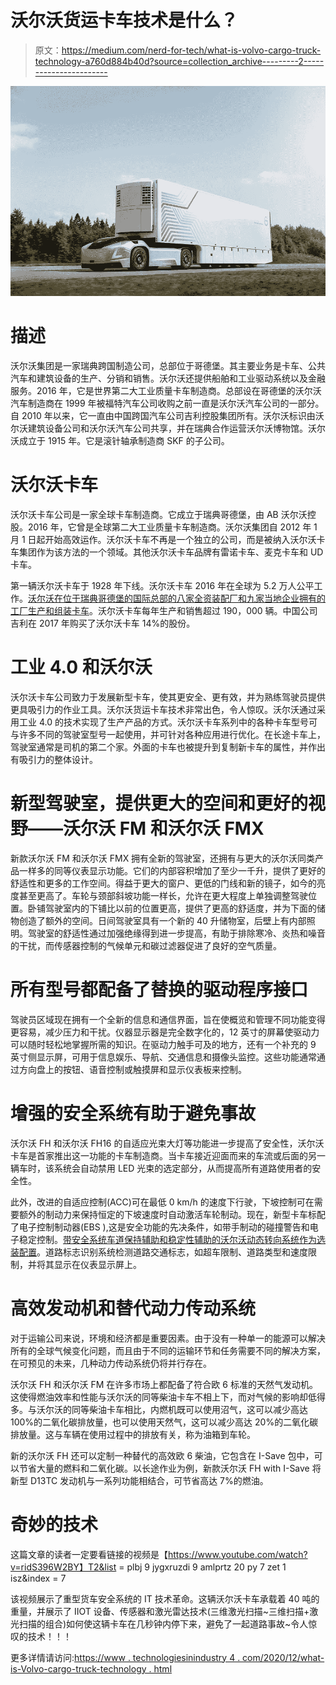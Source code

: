 # 沃尔沃货运卡车技术是什么？

> 原文：<https://medium.com/nerd-for-tech/what-is-volvo-cargo-truck-technology-a760d884b40d?source=collection_archive---------2----------------------->

![](img/c923e392157305cc7a1d8d34491cd9c6.png)

# 描述

沃尔沃集团是一家瑞典跨国制造公司，总部位于哥德堡。其主要业务是卡车、公共汽车和建筑设备的生产、分销和销售。沃尔沃还提供船舶和工业驱动系统以及金融服务。2016 年，它是世界第二大工业质量卡车制造商。总部设在哥德堡的沃尔沃汽车制造商在 1999 年被福特汽车公司收购之前一直是沃尔沃汽车公司的一部分。自 2010 年以来，它一直由中国跨国汽车公司吉利控股集团所有。沃尔沃标识由沃尔沃建筑设备公司和沃尔沃汽车公司共享，并在瑞典合作运营沃尔沃博物馆。沃尔沃成立于 1915 年。它是滚针轴承制造商 SKF 的子公司。

# 沃尔沃卡车

沃尔沃卡车公司是一家全球卡车制造商。它成立于瑞典哥德堡，由 AB 沃尔沃控股。2016 年，它曾是全球第二大工业质量卡车制造商。沃尔沃集团自 2012 年 1 月 1 日起开始高效运作。沃尔沃卡车不再是一个独立的公司，而是被纳入沃尔沃卡车集团作为该方法的一个领域。其他沃尔沃卡车品牌有雷诺卡车、麦克卡车和 UD 卡车。

第一辆沃尔沃卡车于 1928 年下线。沃尔沃卡车 2016 年在全球为 5.2 万人公平工作。[沃尔沃在位于瑞典哥德堡的国际总部的八家全资装配厂和九家当地企业拥有的工厂生产和组装卡车](https://www.technologiesinindustry4.com/)。沃尔沃卡车每年生产和销售超过 190，000 辆。中国公司吉利在 2017 年购买了沃尔沃卡车 14%的股份。

# 工业 4.0 和沃尔沃

沃尔沃卡车公司致力于发展新型卡车，使其更安全、更有效，并为熟练驾驶员提供更具吸引力的作业工具。沃尔沃货运卡车技术非常出色，令人惊叹。沃尔沃通过采用工业 4.0 的技术实现了生产产品的方式。沃尔沃卡车系列中的各种卡车型号可与许多不同的驾驶室型号一起使用，并可针对各种应用进行优化。在长途卡车上，驾驶室通常是司机的第二个家。外面的卡车也被提升到复制新卡车的属性，并作出有吸引力的整体设计。

# 新型驾驶室，提供更大的空间和更好的视野——沃尔沃 FM 和沃尔沃 FMX

新款沃尔沃 FM 和沃尔沃 FMX 拥有全新的驾驶室，还拥有与更大的沃尔沃同类产品一样多的同等仪表显示功能。它们的内部容积增加了至少一千升，提供了更好的舒适性和更多的工作空间。得益于更大的窗户、更低的门线和新的镜子，如今的亮度甚至更高了。车轮与颈部斜坡功能一样长，允许在更大程度上单独调整驾驶位置。卧铺驾驶室内的下铺比以前的位置更高，提供了更高的舒适度，并为下面的储物创造了额外的空间。日间驾驶室具有一个新的 40 升储物室，后壁上有内部照明。驾驶室的舒适性通过加强绝缘得到进一步提高，有助于排除寒冷、炎热和噪音的干扰，而传感器控制的气候单元和碳过滤器促进了良好的空气质量。

# 所有型号都配备了替换的驱动程序接口

驾驶员区域现在拥有一个全新的信息和通信界面，旨在使概览和管理不同功能变得更容易，减少压力和干扰。仪器显示器是完全数字化的，12 英寸的屏幕使驱动力可以随时轻松地掌握所需的知识。在驱动力触手可及的地方，还有一个补充的 9 英寸侧显示屏，可用于信息娱乐、导航、交通信息和摄像头监控。这些功能通常通过方向盘上的按钮、语音控制或触摸屏和显示仪表板来控制。

# 增强的安全系统有助于避免事故

沃尔沃 FH 和沃尔沃 FH16 的自适应光束大灯等功能进一步提高了安全性，沃尔沃卡车是首家推出这一功能的卡车制造商。当卡车接近迎面而来的车流或后面的另一辆车时，该系统会自动禁用 LED 光束的选定部分，从而提高所有道路使用者的安全性。

此外，改进的自适应控制(ACC)可在最低 0 km/h 的速度下行驶，下坡控制可在需要额外的制动力来保持恒定的下坡速度时自动激活车轮制动。现在，新型卡车标配了电子控制制动器(EBS ),这是安全功能的先决条件，如带手制动的碰撞警告和电子稳定控制。[带安全系统车道保持辅助和稳定性辅助的沃尔沃动态转向系统作为选装配置](https://www.technologiesinindustry4.com/)。道路标志识别系统检测道路交通标志，如超车限制、道路类型和速度限制，并将其显示在仪表显示屏上。

# 高效发动机和替代动力传动系统

对于运输公司来说，环境和经济都是重要因素。由于没有一种单一的能源可以解决所有的全球气候变化问题，而且由于不同的运输环节和任务需要不同的解决方案，在可预见的未来，几种动力传动系统仍将并行存在。

沃尔沃 FH 和沃尔沃 FM 在许多市场上都配备了符合欧 6 标准的天然气发动机。这使得燃油效率和性能与沃尔沃的同等柴油卡车不相上下，而对气候的影响却低得多。与沃尔沃的同等柴油卡车相比，内燃机既可以使用沼气，这可以减少高达 100%的二氧化碳排放量，也可以使用天然气，这可以减少高达 20%的二氧化碳排放量。这与车辆在使用过程中的排放有关，称为油箱到车轮。

新的沃尔沃 FH 还可以定制一种替代的高效欧 6 柴油，它包含在 I-Save 包中，可以节省大量的燃料和二氧化碳。以长途作业为例，新款沃尔沃 FH with I-Save 将新型 D13TC 发动机与一系列功能相结合，可节省高达 7%的燃油。

# 奇妙的技术

这篇文章的读者一定要看链接的视频是【https://www.youtube.com/watch?v=ridS396W2BY】T2&list = plbj 9 jygxruzdi 9 amlprtz 20 py 7 zet 1 isz&index = 7

该视频展示了重型货车安全系统的 IT 技术革命。这辆沃尔沃卡车承载着 40 吨的重量，并展示了 IIOT 设备、传感器和激光雷达技术(三维激光扫描~三维扫描+激光扫描的组合)如何使这辆卡车在几秒钟内停下来，避免了一起道路事故~令人惊叹的技术！！！

更多详情请访问:[https://www . technologiesinindustry 4 . com/2020/12/what-is-Volvo-cargo-truck-technology . html](https://www.technologiesinindustry4.com/2020/12/what-is-volvo-cargo-truck-technology.html)